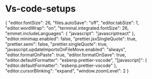 # Vs-code-setups
{
  "editor.fontSize": 26,
  "files.autoSave": "off",
  "editor.tabSize": 1,
  "editor.wordWrap": "on",
  "terminal.integrated.fontSize": 26,
  "emmet.includeLanguages": {
    "javascript": "javascriptreact"
  },
  "editor.minimap.enabled": false,
  "prettier.jsxSingleQuote": true,
  "prettier.semi": false,
  "prettier.singleQuote": true,
  "javascript.updateImportsOnFileMove.enabled": "always",
  "editor.formatOnPaste": true,
  "editor.formatOnSave": true,
  "editor.defaultFormatter": "esbenp.prettier-vscode",
  "[javascript]": {
    "editor.defaultFormatter": "esbenp.prettier-vscode"
  },
  "editor.cursorBlinking": "expand",
  "window.zoomLevel": 2
}
